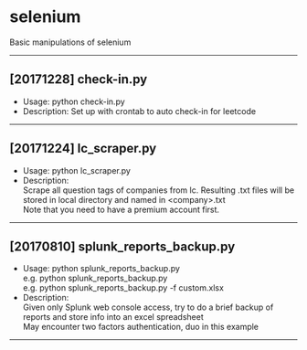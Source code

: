 # selenium  
Basic manipulations of selenium  

***

## [20171228] check-in.py
* Usage: python check-in.py
* Description: Set up with crontab to auto check-in for leetcode
***

## [20171224] lc_scraper.py
* Usage: python lc_scraper.py
* Description:  
  Scrape all question tags of companies from lc. Resulting .txt files will be stored in local directory and named in \<company\>.txt  
  Note that you need to have a premium account first.
***

## [20170810] splunk_reports_backup.py
* Usage: python splunk_reports_backup.py  
  e.g. python splunk_reports_backup.py  
  e.g. python splunk_reports_backup.py -f custom.xlsx
* Description:  
  Given only Splunk web console access, try to do a brief backup of reports and store info into an excel spreadsheet  
  May encounter two factors authentication, duo in this example
***
